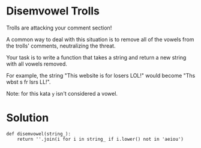 # Disemvowel Trolls

Trolls are attacking your comment section!

A common way to deal with this situation is to remove all of the vowels from the trolls' comments, neutralizing the threat.

Your task is to write a function that takes a string and return a new string with all vowels removed.

For example, the string "This website is for losers LOL!" would become "Ths wbst s fr lsrs LL!".

Note: for this kata ```y``` isn't considered a vowel.

# Solution
```
def disemvowel(string_):   
    return ''.join(i for i in string_ if i.lower() not in 'aeiou') 
```